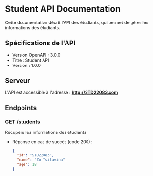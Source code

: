 # Student API Documentation

Cette documentation décrit l'API des étudiants, qui permet de gérer les informations des étudiants.

## Spécifications de l'API

- Version OpenAPI : 3.0.0
- Titre : Student API
- Version : 1.0.0

## Serveur

L'API est accessible à l'adresse : **http://STD22083.com**

## Endpoints

### GET /students

Récupère les informations des étudiants.

- Réponse en cas de succès (code 200) :

  ```json
  {
    "id": "STD22083",
    "name": "Zo Tsilavina",
    "age": 18
  }
